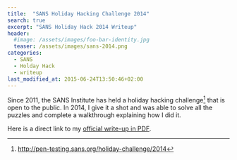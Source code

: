 ```yaml
---
title:  "SANS Holiday Hacking Challenge 2014"
search: true
excerpt: "SANS Holiday Hack 2014 Writeup"
header:
  #image: /assets/images/foo-bar-identity.jpg
  teaser: /assets/images/sans-2014.png
categories:
  - SANS
  - Holday Hack
  - writeup
last_modified_at: 2015-06-24T13:50:46+02:00
---
```


Since 2011, the SANS Institute has held a holiday hacking challenge[^1] that is open to the public. In 2014, I give it a shot and was able to solve all the puzzles and complete a walkthrough explaining how I did it.

[^1]: <http://pen-testing.sans.org/holiday-challenge/2014>

Here is a direct link to my [official write-up in PDF](http://blogs.sans.org/pen-testing/files/2015/02/SANS-Holiday-Hacking-Challenge-2014-Report-Joshua-Tomkiel.pdf).


